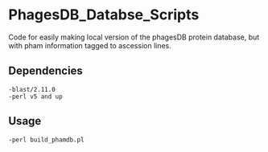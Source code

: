 # PhagesDB_Databse_Scripts
Code for easily making local version of the phagesDB protein database, but with pham information tagged to ascession lines.

## Dependencies

    -blast/2.11.0
    -perl v5 and up
    
## Usage  

    -perl build_phamdb.pl
  
  

